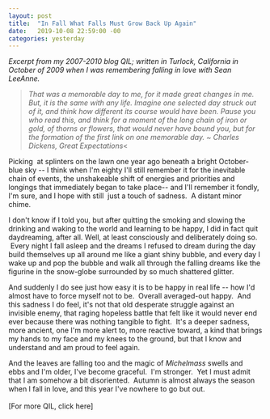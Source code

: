 ```yaml
---
layout: post
title:  "In Fall What Falls Must Grow Back Up Again"
date:   2019-10-08 22:59:00 -00
categories: yesterday
---
```

*Excerpt from my 2007-2010 blog QIL; written in Turlock, California in October of 2009 when I was remembering falling in love with Sean LeeAnne.*
<br/>
>*That was a memorable day to me, for it made great changes in me.  But, it is the same with any life.  Imagine one selected day struck out of it, and think how different its course would have been.  Pause you who read this, and think for a moment of the long chain of iron or gold, of thorns or flowers, that would never have bound you, but for the formation of the first link on one memorable day. ~ Charles Dickens, Great Expectations*<

Picking  at splinters on the lawn one year ago beneath a bright October-blue sky -- I think when I'm eighty I'll still remember it for the inevitable chain of events, the unshakeable shift of energies and priorities and longings that immediately began to take place-- and I'll remember it fondly, I'm sure, and I hope with still  just a touch of sadness.  A distant minor chime.  

I don't know if I told you, but after quitting the smoking and slowing the drinking and waking to the world and learning to be happy, I did in fact quit daydreaming, after all. Well, at least consciously and deliberately doing so.  Every night I fall asleep and the dreams I refused to dream during the day build themselves up all around me like a giant shiny bubble, and every day I wake up and pop the bubble and walk all through the falling dreams like the figurine in the snow-globe surrounded by so much shattered glitter. 

And suddenly I do see just how easy it is to be happy in real life -- how I'd almost have to force myself not to be.  Overall averaged-out happy.  And this sadness I do feel, it's not that old desperate struggle against an invisible enemy, that raging hopeless battle that felt like it would never end ever because there was nothing tangible to fight.  It's a deeper sadness, more ancient, one I'm more alert to, more reactive toward, a kind that brings my hands to my face and my knees to the ground, but that I know and understand and am proud to feel again.

And the leaves are falling too and the magic of *Michelmass* swells and ebbs and I'm older, I've become graceful.  I'm stronger.  Yet I must admit that I am somehow a bit disoriented.  Autumn is almost always the season when I fall in love, and this year I've nowhere to go but out. 
<br/>
<br/>
[For more QIL, click here]     

